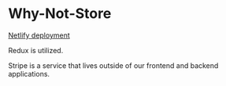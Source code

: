 # Why-Not-Store

[Netlify deployment](https://main--merry-druid-74a668.netlify.app/)

Redux is utilized.

Stripe is a service that lives outside of our frontend and backend applications.
